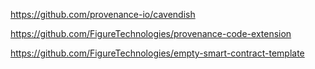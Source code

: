 
https://github.com/provenance-io/cavendish


https://github.com/FigureTechnologies/provenance-code-extension

https://github.com/FigureTechnologies/empty-smart-contract-template

